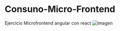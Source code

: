 # Consuno-Micro-Frontend
Ejercicio Microfrontend angular con react
![imagen](https://user-images.githubusercontent.com/96356792/174405165-68f5bbe9-edc5-4e48-97e5-b0fea27d3c2b.png)
